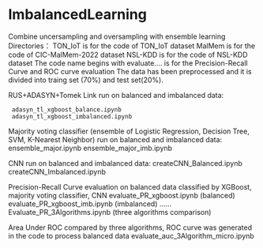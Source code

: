 # ImbalancedLearning
Combine uncersampling and oversampling with ensemble learning
Directories：
TON_IoT is for the code of TON_IoT dataset
MalMem is for the code of CIC-MalMem-2022 dataset
NSL-KDD is for the code of NSL-KDD dataset
The code name begins with evaluate.... is for the Precision-Recall Curve and ROC curve evaluation
The data has been preprocessed and it is divided into traing set (70%) and test set(20%).

RUS+ADASYN+Tomek Link run on balanced and imbalanced data:

     adasyn_tl_xgboost_balance.ipynb
     adasyn_tl_xgboost_imbalanced.ipynb

Majority voting classifier (ensemble of Logistic Regression, Decision Tree, SVM, K-Nearest Neighbor) run on balanced and imbalanced data:
     ensemble_major.ipynb
     ensemble_major_imb.ipynb
     
CNN run on balanced and imbalanced data:
     createCNN_Balanced.ipynb
     createCNN_Imbalanced.ipynb
     
Precision-Recall Curve evaluation on balanced data classified by XGBoost, majority voting classifier, CNN
     evaluate_PR_xgboost.ipynb      (balanced)
     evaluate_PR_xgboost_imb.ipynb   (imbalanced)
     ......
     Evaluate_PR_3Algorithms.ipynb   (three algorithms comparison)
     
Area Under ROC compared by three algorithms, ROC curve was generated in the code to process balanced data
     evaluate_auc_3Algorithm_micro.ipynb
     
     
